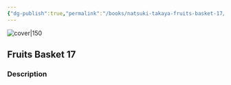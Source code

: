 ```yaml
---
{"dg-publish":true,"permalink":"/books/natsuki-takaya-fruits-basket-17/","title":"\"Fruits Basket 17\"","tags":["manga","romance","Fantasy"]}
---
```




![cover|150](http://books.google.com/books/content?id=J8OoNwAACAAJ&printsec=frontcover&img=1&zoom=1&source=gbs_api)

## Fruits Basket 17

### Description


```